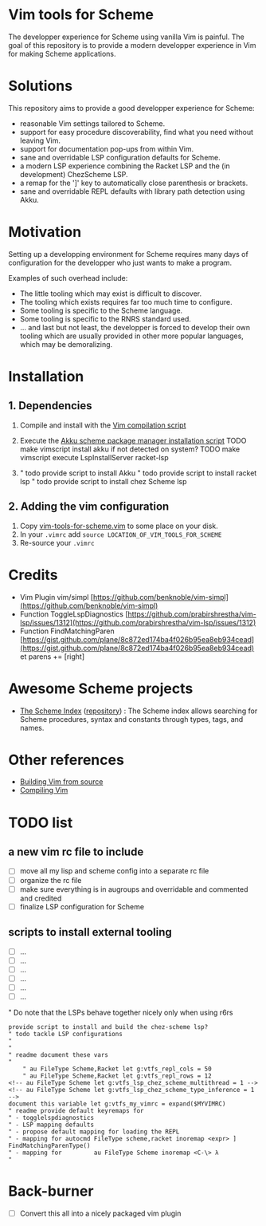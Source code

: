 # Vim tools for Scheme

The developper experience for Scheme using vanilla Vim is painful.
The goal of this repository is to provide a modern developper experience in Vim for making Scheme applications.

# Solutions 

This repository aims to provide a good developper experience for Scheme:
- reasonable Vim settings tailored to Scheme.
- support for easy procedure discoverability, find what you need without leaving Vim.
- support for documentation pop-ups from within Vim.
- sane and overridable LSP configuration defaults for Scheme.
- a modern LSP experience combining the Racket LSP and the (in development) ChezScheme LSP.
- a remap for the ']' key to automatically close parenthesis or brackets.
- sane and overridable REPL defaults with library path detection using Akku.

# Motivation

Setting up a developping environment for Scheme requires many days of configuration for the developper who just wants to make a program.  

Examples of such overhead include:  
- The little tooling which may exist is difficult to discover.
- The tooling which exists requires far too much time to configure.
- Some tooling is specific to the Scheme language.
- Some tooling is specific to the RNRS standard used.
- ... and last but not least, the developper is forced to develop their own tooling which are usually provided in other more popular languages, which may be demoralizing.

# Installation

## 1. Dependencies 

1. Compile and install with the [Vim compilation script](scripts/vim-compile.sh)
1. Execute the [Akku scheme package manager installation script](scripts/install-akku.sh)
TODO make vimscript install akku if not detected on system?
TODO make vimscript execute LspInstallServer racket-lsp

1. 
	" todo provide script to install Akku
	" todo provide script to install racket lsp
	" todo provide script to install chez Scheme lsp

## 2. Adding the vim configuration

1. Copy [vim-tools-for-scheme.vim](lib/vim-tools-for-scheme.vim) to some place on your disk.
1. In your `.vimrc` add `source LOCATION_OF_VIM_TOOLS_FOR_SCHEME`
1. Re-source your `.vimrc`

# Credits

- Vim Plugin        vim/simpl                   [https://github.com/benknoble/vim-simpl](https://github.com/benknoble/vim-simpl)
- Function          ToggleLspDiagnostics        [https://github.com/prabirshrestha/vim-lsp/issues/1312](https://github.com/prabirshrestha/vim-lsp/issues/1312)
- Function          FindMatchingParen           [https://gist.github.com/plane/8c872ed174ba4f026b95ea8eb934cead](https://gist.github.com/plane/8c872ed174ba4f026b95ea8eb934cead)
                                                                                                                                                                                                                    et parens += [right]

# Awesome Scheme projects

 - [The Scheme Index](https://index.scheme.org) ([repository](https://github.com/schemeorg-community/index.scheme.org])) : The Scheme index allows searching for Scheme procedures, syntax and constants through types, tags, and names.

# Other references

- [Building Vim from source](https://github.com/ycm-core/YouCompleteMe/wiki/Building-Vim-from-source)
- [Compiling Vim](https://richrose.dev/posts/linux/vim/vim-compile/)

# TODO list

## a new vim rc file to include

- [ ] move all my lisp and scheme config into a separate rc file
- [ ] organize the rc file
- [ ] make sure everything is in augroups and overridable and commented and credited 
- [ ] finalize LSP configuration for Scheme

## scripts to install external tooling

- [ ] ...
- [ ] ...
- [ ] ...
- [ ] ...
- [ ] ...
- [ ] ...

" Do note that the LSPs behave together nicely only when using r6rs
	
    provide script to install and build the chez-scheme lsp? 
	" todo tackle LSP configurations
	"
	"
	" readme document these vars
	"
		" au FileType Scheme,Racket let g:vtfs_repl_cols = 50
		" au FileType Scheme,Racket let g:vtfs_repl_rows = 12
	<!-- au FileType Scheme let g:vtfs_lsp_chez_scheme_multithread = 1 -->
	<!-- au FileType Scheme let g:vtfs_lsp_chez_scheme_type_inference = 1 -->
	document this variable let g:vtfs_my_vimrc = expand($MYVIMRC)
	" readme provide default keyremaps for
	" - togglelspdiagnostics
	" - LSP mapping defaults
	" - propose default mapping for loading the REPL
	" - mapping for autocmd FileType scheme,racket inoremap <expr> ] FindMatchingParenType()
	" - mapping for			au FileType Scheme inoremap <C-\> λ
	"
	
	
	
	

# Back-burner
- [ ] Convert this all into a nicely packaged vim plugin

